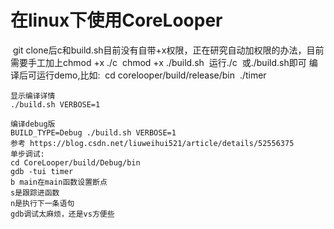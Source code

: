 # 在linux下使用CoreLooper
​	git clone后c和build.sh目前没有自带+x权限，正在研究自动加权限的办法，目前需要手工加上
​	chmod +x ./c
​	chmod +x ./build.sh
​	运行./c
​	或./build.sh即可
​	编译后可运行demo,比如:
​	cd corelooper/build/release/bin
​	./timer
​	

	显示编译详情
	./build.sh VERBOSE=1
	
	编译debug版
	BUILD_TYPE=Debug ./build.sh VERBOSE=1
	参考 https://blog.csdn.net/liuweihui521/article/details/52556375
	单步调试:
	cd CoreLooper/build/Debug/bin
	gdb -tui timer
	b main在main函数设置断点
	s是跟踪进函数
	n是执行下一条语句
	gdb调试太麻烦，还是vs方便些